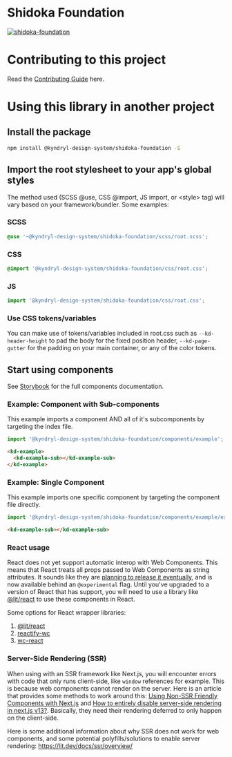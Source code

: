 # Shidoka Foundation

[![shidoka-foundation](https://github.com/kyndryl-design-system/shidoka-foundation/actions/workflows/actions.yml/badge.svg)](https://github.com/kyndryl-design-system/shidoka-foundation/actions/workflows/actions.yml)

# Contributing to this project

Read the [Contributing Guide](CONTRIBUTING.md) here.

# Using this library in another project

## Install the package

<!-- Note: This will not work until you have configured the enterprise package registry following the instructions above. -->

```bash
npm install @kyndryl-design-system/shidoka-foundation -S
```

## Import the root stylesheet to your app's global styles

The method used (SCSS @use, CSS @import, JS import, or &lt;style&gt; tag) will vary based on your framework/bundler. Some examples:

### SCSS

```css
@use '~@kyndryl-design-system/shidoka-foundation/scss/root.scss';
```

### CSS

```css
@import '@kyndryl-design-system/shidoka-foundation/css/root.css';
```

### JS

```js
import '@kyndryl-design-system/shidoka-foundation/css/root.css';
```

### Use CSS tokens/variables

You can make use of tokens/variables included in root.css such as `--kd-header-height` to pad the body for the fixed position header, `--kd-page-gutter` for the padding on your main container, or any of the color tokens.

## Start using components

See [Storybook](https://kyndryl-design-system.github.io/shidoka-foundation/) for the full components documentation.

### Example: Component with Sub-components

This example imports a component AND all of it's subcomponents by targeting the index file.

```js
import '@kyndryl-design-system/shidoka-foundation/components/example';
```

```html
<kd-example>
  <kd-example-sub></kd-example-sub>
</kd-example>
```

### Example: Single Component

This example imports one specific component by targeting the component file directly.

```js
import '@kyndryl-design-system/shidoka-foundation/components/example/example-sub';
```

```html
<kd-example-sub></kd-example-sub>
```

### React usage

React does not yet support automatic interop with Web Components. This means that React treats all props passed to Web Components as string attributes. It sounds like they are [planning to release it eventually](https://github.com/facebook/react/issues/11347#issuecomment-988970952), and is now available behind an `@experimental` flag. Until you've upgraded to a version of React that has support, you will need to use a library like [@lit/react](https://www.npmjs.com/package/@lit/react) to use these components in React.

Some options for React wrapper libraries:

1. [@lit/react](https://www.npmjs.com/package/@lit/react)
2. [reactify-wc](https://www.npmjs.com/package/reactify-wc)
3. [wc-react](https://www.npmjs.com/package/wc-react)

### Server-Side Rendering (SSR)

When using with an SSR framework like Next.js, you will encounter errors with code that only runs client-side, like `window` references for example. This is because web components cannot render on the server. Here is an article that provides some methods to work around this: [Using Non-SSR Friendly Components with Next.js](https://blog.bitsrc.io/using-non-ssr-friendly-components-with-next-js-916f38e8992c) and [How to entirely disable server-side rendering in next.js v13?](https://stackoverflow.com/questions/75406728/how-to-entirely-disable-server-side-rendering-in-next-js-v13). Basically, they need their rendering deferred to only happen on the client-side.

Here is some additional information about why SSR does not work for web components, and some potential polyfills/solutions to enable server rendering: https://lit.dev/docs/ssr/overview/
